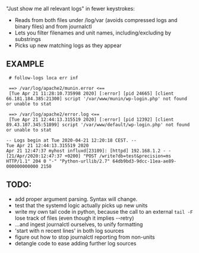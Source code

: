 "Just show me all relevant logs" in fewer keystrokes:
- Reads from both files under /log/var (avoids compressed logs and binary files) and from journalctl
- Lets you filter filenames and unit names, including/excluding by substrings
- Picks up new matching logs as they appear


## EXAMPLE
```
 # follow-logs loca err inf

 ==> /var/log/apache2/munin.error <==
 [Tue Apr 21 11:28:10.735998 2020] [:error] [pid 24665] [client 66.181.184.385:21300] script '/var/www/munin/wp-login.php' not found or unable to stat

 ==> /var/log/apache2/error.log <==
 [Tue Apr 21 12:44:13.315519 2020] [:error] [pid 12392] [client 89.43.107.345:51899] script '/var/www/default/wp-login.php' not found or unable to stat

-- Logs begin at Tue 2020-04-21 12:20:18 CEST. --
Tue Apr 21 12:44:13.315519 2020
Apr 21 12:47:37 myhost influxd[23109]: [httpd] 192.168.1.2 - - [21/Apr/2020:12:47:37 +0200] "POST /write?db=test&precision=ms HTTP/1.1" 204 0 "-" "Python-urllib/2.7" 64db9bd3-9dcc-11ea-ae89-000000000000 2150

```

## TODO:
- add proper argument parsing. Syntax will change.
- test that the systemd logic actually picks up new units
- write my own tail code in python, because the call to an external `tail -F` lose track of files (even though it implies --retry)
- ...and ingest journalctl ourselves, to unify formatting
- 'start with n recent lines' in both log sources
- figure out how to stop journalctl reporting from non-units
- detangle code to ease adding further log sources
